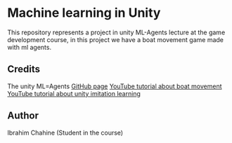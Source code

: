 # Machine learning in Unity
This repository represents a project in unity ML-Agents lecture at the game development course, in this project we have a boat movement game made with ml agents.

## 

## Credits
The unity ML=Agents [GitHub page](https://github.com/gzrjzcx/ML-agents/)
[YouTube tutorial about boat movement](https://www.youtube.com/watch?v=eL_zHQEju8s&t=485s&ab_channel=TomWeiland)
[YouTube tutorial about unity imitation learning](https://youtu.be/supqT7kqpEI)

 
## Author
Ibrahim Chahine (Student in the course)
